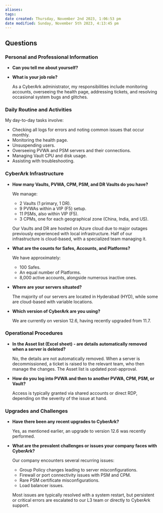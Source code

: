 ```yaml
---
aliases: 
tags: 
date created: Thursday, November 2nd 2023, 1:06:53 pm
date modified: Sunday, November 5th 2023, 4:13:45 pm
---
```


## Questions

### Personal and Professional Information

- **Can you tell me about yourself?**
- **What is your job role?**

  As a CyberArk administrator, my responsibilities include monitoring accounts, overseeing the health page, addressing tickets, and resolving occasional system bugs and glitches.

### Daily Routine and Activities

My day-to-day tasks involve:

- Checking all logs for errors and noting common issues that occur monthly.
- Monitoring the health page.
- Unsuspending users.
- Overseeing PVWA and PSM servers and their connections.
- Managing Vault CPU and disk usage.
- Assisting with troubleshooting.

### CyberArk Infrastructure

- **How many Vaults, PVWA, CPM, PSM, and DR Vaults do you have?**

  We manage:

  - 2 Vaults (1 primary, 1 DR).
  - 9 PVWAs within a VIP (F5) setup.
  - 11 PSMs, also within VIP (F5).
  - 3 CPMs, one for each geographical zone (China, India, and US).
  
  Our Vaults and DR are hosted on Azure cloud due to major outages previously experienced with local infrastructure. Half of our infrastructure is cloud-based, with a specialized team managing it.

- **What are the counts for Safes, Accounts, and Platforms?**

  We have approximately:

  - 100 Safes.
  - An equal number of Platforms.
  - 8,000 active accounts, alongside numerous inactive ones.

- **Where are your servers situated?**

  The majority of our servers are located in Hyderabad (HYD), while some are cloud-based with variable locations.

- **Which version of CyberArk are you using?**

  We are currently on version 12.6, having recently upgraded from 11.7.

### Operational Procedures

- **In the Asset list (Excel sheet) - are details automatically removed when a server is deleted?**

  No, the details are not automatically removed. When a server is decommissioned, a ticket is raised to the relevant team, who then manage the changes. The Asset list is updated post-approval.

- **How do you log into PVWA and then to another PVWA, CPM, PSM, or Vault?**

  Access is typically granted via shared accounts or direct RDP, depending on the severity of the issue at hand.

### Upgrades and Challenges

- **Have there been any recent upgrades to CyberArk?**

  Yes, as mentioned earlier, an upgrade to version 12.6 was recently performed.

- **What are the prevalent challenges or issues your company faces with CyberArk?**

  Our company encounters several recurring issues:

  - Group Policy changes leading to server misconfigurations.
  - Firewall or port connectivity issues with PSM and CPM.
  - Rare PSM certificate misconfigurations.
  - Load balancer issues.
  
  Most issues are typically resolved with a system restart, but persistent or critical errors are escalated to our L3 team or directly to CyberArk support.


